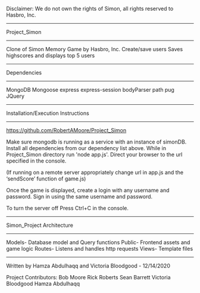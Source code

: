 Disclaimer: We do not own the rights of Simon, all rights reserved to Hasbro, Inc.
________________

Project_Simon
________________

Clone of Simon Memory Game by Hasbro, Inc.
Create/save users
Saves highscores and displays top 5 users

________________

Dependencies
________________

MongoDB
Mongoose
express
express-session
bodyParser
path
pug
JQuery 

________________

Installation/Execution Instructions
________________

https://github.com/RobertAMoore/Project_Simon

Make sure mongodb is running as a service with an instance of simonDB. 
Install all dependencies from our dependency list above. While in 
Project_Simon directory run 'node app.js'. Direct your browser to the url 
specified in the console.

(If running on a remote server appropriately change url in app.js and the 
‘sendScore’ function of game.js)

Once the game is displayed, create a login with any username and password.
Sign in using the same username and password.

To turn the server off Press Ctrl+C in the console.

________________

Simon_Project Architecture
________________

Models- Database model and Query functions
Public- Frontend assets and game logic
Routes- Listens and handles http requests
Views- Template files


*****************************************************************
Written by Hamza Abdulhaqq and Victoria Bloodgood - 12/14/2020

Project Contributors:
	Bob Moore
	Rick Roberts
	Sean Barrett
	Victoria Bloodgood
	Hamza Abdulhaqq
